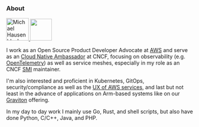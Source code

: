 ### About

<a href="https://dev.to/mhausenblas">
  <img src="https://d2fltix0v2e0sb.cloudfront.net/dev-badge.svg" alt="Michael Hausenblas's DEV Profile" height="60">
</a> 
<a href="https://stackoverflow.com/users/396567/michael-hausenblas"><img src="https://stackoverflow.com/users/flair/396567.png" height="58"></a>

I work as an Open Source Product Developer Advocate at [AWS](https://aws.amazon.com/containers/) and serve as an [Cloud Native Ambassador](https://www.cncf.io/people/ambassadors/) at CNCF, focusing on observability (e.g. [OpenTelemetry](https://aws-otel.github.io/)) as well as service meshes, especially in my role as an CNCF [SMI](https://smi-spec.io/) maintainer.

I'm also interested and proficient in Kubernetes, GitOps, security/compliance as well as the [UX of AWS services](https://ux.aws-cloud.dev/), and last but not least in the advance of applications on Arm-based systems like on our [Graviton](https://aws.amazon.com/ec2/graviton/) offering.

In my day to day work I mainly use Go, Rust, and shell scripts, but also have done Python, C/C++, Java, and PHP.



